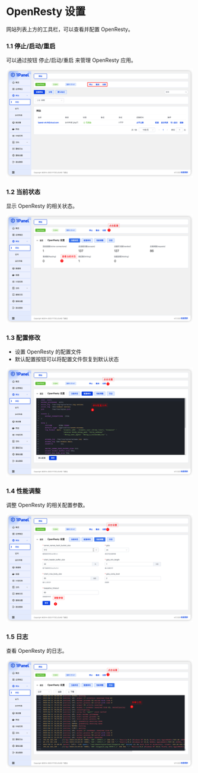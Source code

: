 # OpenResty 设置

网站列表上方的工具栏，可以查看并配置 OpenResty。

### 1.1 停止/启动/重启
可以通过按钮 停止/启动/重启 来管理 OpenResty 应用。

![img.png](../../img/websites/openresty_setting.png)

### 1.2 当前状态
显示 OpenResty 的相关状态。

![img.png](../../img/websites/openresty_status.png)

### 1.3 配置修改

- 设置 OpenResty 的配置文件
- 默认配置按钮可以将配置文件恢复到默认状态

![img.png](../../img/websites/openresty_conf.png)

### 1.4 性能调整
调整 OpenResty 的相关配置参数。

![img.png](../../img/websites/openresty_performance.png)

### 1.5 日志
查看 OpenResty 的日志。

![img.png](../../img/websites/openresty_log.png)
